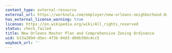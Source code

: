 ```yaml
---
content_type: external-resource
external_url: https://worknola.com/employer/new-orleans-neighborhood-development-collaborative-0
has_external_license_warning: true
license: https://en.wikipedia.org/wiki/All_rights_reserved
status: check_failed
title: New Orleans Master Plan and Comprehensive Zoning Ordinance
uid: b33a289d-d5ec-4f3b-84d3-d0db39dc4cc5
wayback_url: ''
---
```

